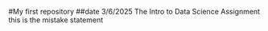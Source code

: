 #My first repository
##date 3/6/2025 The Intro to Data Science Assignment 
this is the mistake statement
